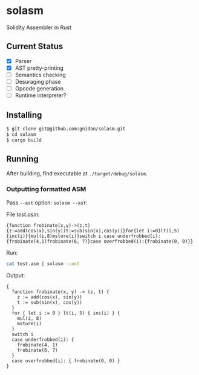 # solasm
Solidity Assembler in Rust

## Current Status

- [x] Parser
- [x] AST pretty-printing
- [ ] Semantics checking
- [ ] Desuraging phase
- [ ] Opcode generation
- [ ] Runtime interpreter?

## Installing

```bash
$ git clone git@github.com:gnidan/solasm.git
$ cd solasm
$ cargo build
```

## Running

After building, find executable at `./target/debug/solasm`.

### Outputting formatted ASM

Pass `--ast` option: `solasm --ast`:

File _test.asm:_
```
{function frobinate(x,y)->(z,t){z:=add(cos(x),sin(y))t:=sub(sin(x),cos(y))}for{let i:=0}lt(i,5){inc(i)}{mul(i,8)mstore(i)}switch i case underfrobbed(i):{frobinate(4,1)frobinate(6, 7)}case overfrobbed(i):{frobinate(0, 0)}}
```

Run:
```bash
cat test.asm | solasm --ast
```

Output:
```
{
  function frobinate(x, y) -> (z, t) {
    z := add(cos(x), sin(y))
    t := sub(sin(x), cos(y))
  }
  for { let i := 0 } lt(i, 5) { inc(i) } {
    mul(i, 8)
    mstore(i)
  }
  switch i
  case underfrobbed(i): {
    frobinate(4, 1)
    frobinate(6, 7)
  }
  case overfrobbed(i): { frobinate(0, 0) }
}
```
